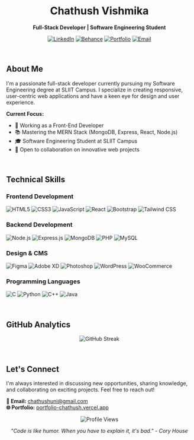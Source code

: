 <div align="center">

# Chathush Vishmika

**Full-Stack Developer | Software Engineering Student**



[![LinkedIn](https://img.shields.io/badge/LinkedIn-0A66C2?style=flat-square&logo=linkedin&logoColor=white)](https://www.linkedin.com/in/chathush-vishmika)
[![Behance](https://img.shields.io/badge/Behance-1769FF?style=flat-square&logo=behance&logoColor=white)](https://www.behance.net/chathusvishmik)
[![Portfolio](https://img.shields.io/badge/Portfolio-000000?style=flat-square&logo=vercel&logoColor=white)](https://portfolio-chathush.vercel.app/)
[![Email](https://img.shields.io/badge/Email-EA4335?style=flat-square&logo=gmail&logoColor=white)](mailto:chathushuni@gmail.com)

<br>

</div>



## About Me

I'm a passionate full-stack developer currently pursuing my Software Engineering degree at SLIIT Campus. I specialize in creating responsive, user-centric web applications and have a keen eye for design and user experience.

**Current Focus:**
- 🔧 Working as a Front-End Developer
- 📚 Mastering the MERN Stack (MongoDB, Express, React, Node.js)
- 🎓 Software Engineering Student at SLIIT Campus
- 🤝 Open to collaboration on innovative web projects


<br>

## Technical Skills

### Frontend Development
![HTML5](https://img.shields.io/badge/HTML5-E34F26?style=flat-square&logo=html5&logoColor=white)
![CSS3](https://img.shields.io/badge/CSS3-1572B6?style=flat-square&logo=css3&logoColor=white)
![JavaScript](https://img.shields.io/badge/JavaScript-F7DF1E?style=flat-square&logo=javascript&logoColor=black)
![React](https://img.shields.io/badge/React-61DAFB?style=flat-square&logo=react&logoColor=black)
![Bootstrap](https://img.shields.io/badge/Bootstrap-7952B3?style=flat-square&logo=bootstrap&logoColor=white)
![Tailwind CSS](https://img.shields.io/badge/Tailwind_CSS-06B6D4?style=flat-square&logo=tailwind-css&logoColor=white)

### Backend Development
![Node.js](https://img.shields.io/badge/Node.js-339933?style=flat-square&logo=nodedotjs&logoColor=white)
![Express.js](https://img.shields.io/badge/Express.js-000000?style=flat-square&logo=express&logoColor=white)
![MongoDB](https://img.shields.io/badge/MongoDB-47A248?style=flat-square&logo=mongodb&logoColor=white)
![PHP](https://img.shields.io/badge/PHP-777BB4?style=flat-square&logo=php&logoColor=white)
![MySQL](https://img.shields.io/badge/MySQL-4479A1?style=flat-square&logo=mysql&logoColor=white)

### Design & CMS
![Figma](https://img.shields.io/badge/Figma-F24E1E?style=flat-square&logo=figma&logoColor=white)
![Adobe XD](https://img.shields.io/badge/Adobe_XD-FF61F6?style=flat-square&logo=adobe-xd&logoColor=white)
![Photoshop](https://img.shields.io/badge/Photoshop-31A8FF?style=flat-square&logo=adobe-photoshop&logoColor=white)
![WordPress](https://img.shields.io/badge/WordPress-21759B?style=flat-square&logo=wordpress&logoColor=white)
![WooCommerce](https://img.shields.io/badge/WooCommerce-96588A?style=flat-square&logo=woocommerce&logoColor=white)

### Programming Languages
![C](https://img.shields.io/badge/C-A8B9CC?style=flat-square&logo=c&logoColor=black)
![Python](https://img.shields.io/badge/Python-3776AB?style=flat-square&logo=python&logoColor=white)
![C++](https://img.shields.io/badge/C++-00599C?style=flat-square&logo=c%2B%2B&logoColor=white)
![Java](https://img.shields.io/badge/Java-ED8B00?style=flat-square&logo=java&logoColor=white)


<br>

## GitHub Analytics

<div align="center">

![GitHub Streak](https://github-readme-streak-stats.herokuapp.com/?user=chathush-vish&theme=github-dark-blue&hide_border=true&background=0D1117&stroke=58A6FF&ring=58A6FF&fire=58A6FF&currStreakLabel=58A6FF)

</div>


<br>

## Let's Connect

I'm always interested in discussing new opportunities, sharing knowledge, and collaborating on exciting projects. Feel free to reach out!

**📧 Email:** chathushuni@gmail.com  
**🌐 Portfolio:** [portfolio-chathush.vercel.app](https://portfolio-chathush.vercel.app/)

<div align="center">


![Profile Views](https://komarev.com/ghpvc/?username=chathush-vish&style=flat-square&color=58A6FF)

*"Code is like humor. When you have to explain it, it's bad." - Cory House*

</div>
